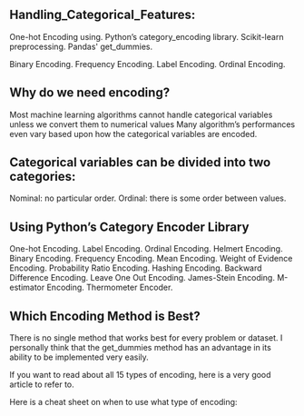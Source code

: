 ## Handling_Categorical_Features:
One-hot Encoding using.
Python’s category_encoding library.
Scikit-learn preprocessing.
Pandas' get_dummies.

Binary Encoding.
Frequency Encoding.
Label Encoding.
Ordinal Encoding.

## Why do we need encoding?

Most machine learning algorithms cannot handle categorical variables unless we convert them to numerical values
Many algorithm’s performances even vary based upon how the categorical variables are encoded.

## Categorical variables can be divided into two categories:

Nominal: no particular order.
Ordinal: there is some order between values.

## Using Python’s Category Encoder Library

One-hot Encoding.
Label Encoding.
Ordinal Encoding.
Helmert Encoding.
Binary Encoding.
Frequency Encoding.
Mean Encoding.
Weight of Evidence Encoding.
Probability Ratio Encoding.
Hashing Encoding.
Backward Difference Encoding.
Leave One Out Encoding.
James-Stein Encoding.
M-estimator Encoding.
Thermometer Encoder.

## Which Encoding Method is Best?
 

There is no single method that works best for every problem or dataset. I personally think that the get_dummies method has an advantage in its ability to be implemented very easily.

If you want to read about all 15 types of encoding, here is a very good article to refer to.

Here is a cheat sheet on when to use what type of encoding:


 


